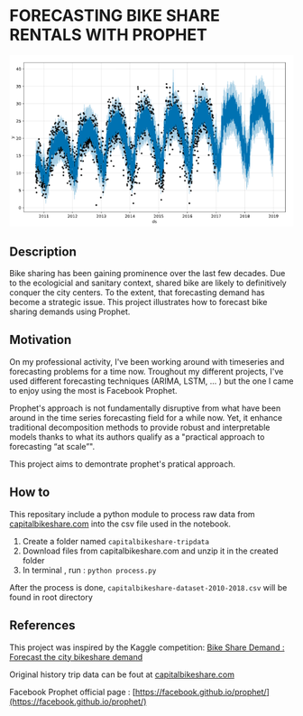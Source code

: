 # FORECASTING BIKE SHARE RENTALS WITH PROPHET

![screenshot](screenshot.png)

## Description

Bike sharing has been gaining prominence over the last few decades.
Due to the ecologicial and sanitary context, shared bike are likely to definitively conquer the city centers.
To the extent, that forecasting demand has become a strategic issue.
This project illustrates how to forecast bike sharing demands using Prophet.

## Motivation

On my professional activity, I've been working around with timeseries and forecasting problems for a time now. Troughout my different projects, I've used different forecasting techniques (ARIMA, LSTM, ... ) but the one I came to enjoy using the most is Facebook Prophet.

Prophet's approach is not fundamentally disruptive from what have been around in the time series forecasting field for a while now. Yet, it enhance traditional decomposition methods to provide robust and interpretable models thanks to what its authors qualify as a "practical approach to forecasting “at scale”".

This project aims to demontrate prophet's pratical approach.

## How to 

This repositary include a python module to process raw data from [capitalbikeshare.com](https://www.capitalbikeshare.com/system-data) into the csv file used in the notebook.

1. Create a folder named `capitalbikeshare-tripdata`
2. Download files from  capitalbikeshare.com and unzip it in the created folder
3. In terminal , run : ```python process.py```

After the process is done, `capitalbikeshare-dataset-2010-2018.csv` will be found in root directory




## References

This project was inspired by the Kaggle competition: [Bike Share Demand : Forecast the city bikeshare demand](https://www.kaggle.com/c/bike-share-demand)


Original history trip data can be fout at [capitalbikeshare.com](https://www.capitalbikeshare.com/system-data)

Facebook Prophet official page : [https://facebook.github.io/prophet/](https://facebook.github.io/prophet/)
